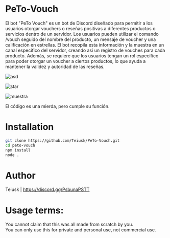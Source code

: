 # PeTo-Vouch
El bot "PeTo Vouch" es un bot de Discord diseñado para permitir a los usuarios otorgar vouchers o reseñas positivas a diferentes productos o servicios dentro de un servidor. Los usuarios pueden utilizar el comando /vouch seguido del nombre del producto, un mensaje de voucher y una calificación en estrellas. El bot recopila esta información y la muestra en un canal específico del servidor, creando así un registro de vouches para cada producto. Además, se requiere que los usuarios tengan un rol específico para poder otorgar un voucher a ciertos productos, lo que ayuda a mantener la validez y autoridad de las reseñas.

![asd](https://github.com/Teiusk/PeTo-Vouch/assets/99054299/13fbf9da-1703-4ff7-861e-64cd4be2ebfa)

![star](https://github.com/Teiusk/PeTo-Vouch/assets/99054299/afd22f5f-eed0-4e80-8e69-99236e99dcc0)

![muestra](https://github.com/Teiusk/PeTo-Vouch/assets/99054299/e87b6ac7-9132-46d2-a978-f0aa1f6292c6)

El código es una mierda, pero cumple su función.

# Installation
```sh
git clone https://github.com/Teiusk/PeTo-Vouch.git
cd peto-vouch
npm install
node .
```

# Author
Teiusk | https://discord.gg/PsbunaPSTT

# Usage terms:
You cannot claim that this was all made from scratch by you.                                                                                                 
You can only use this for private and personal use, not commercial use.
